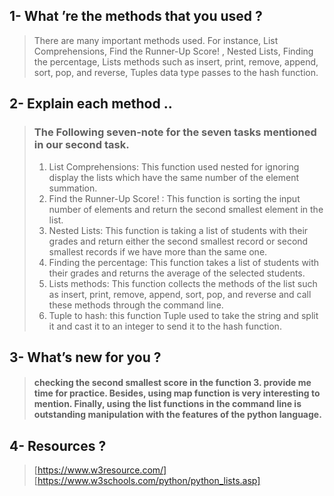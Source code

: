 ## 1- What ’re the methods that you used ?

> There are many important methods used. For instance, List Comprehensions, Find the Runner-Up Score! , Nested Lists, Finding the percentage, Lists methods such as insert, print, remove, append, sort, pop, and reverse, Tuples data type passes to the hash function.

## 2- Explain each method ..
> ### The Following seven-note for the seven tasks mentioned in our second task.
> 1. List Comprehensions: This function used nested for ignoring display the lists which have the same number of the element summation. 
> 2. Find the Runner-Up Score! : This function is sorting the input number of elements and return the second smallest element in the list.
> 3. Nested Lists: This function is taking a list of students with their grades and return either the second smallest record or second smallest records if we have more than the same one.
> 4. Finding the percentage: This function takes a list of students with their grades and returns the average of the selected students.
> 5. Lists methods: This function collects the methods of the list such as insert, print, remove, append, sort, pop, and reverse and call these methods through the command line.
> 6. Tuple to hash: this function Tuple used to take the string and split it and cast it to an integer to send it to the hash function.

## 3- What’s new for you ?

> #### checking the second smallest score in the function 3. provide me time for practice. Besides, using map function is very interesting to mention. Finally, using the list functions in the command line is outstanding manipulation with the features of the python language.


## 4- Resources ? 
> [https://www.w3resource.com/]
> [https://www.w3schools.com/python/python_lists.asp]
